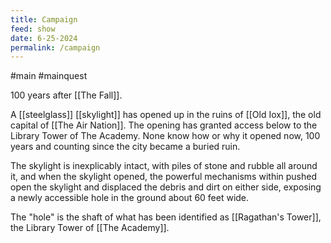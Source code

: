 ```yaml
---
title: Campaign
feed: show
date: 6-25-2024
permalink: /campaign
---
```



#main #mainquest

100 years after [[The Fall]].

A [[steelglass]] [[skylight]] has opened up in the ruins of [[Old Iox]], the old capital of [[The Air Nation]]. The opening has granted access below to the Library Tower of The Academy. None know how or why it opened now, 100 years and counting since the city became a buried ruin.

The skylight is inexplicably intact, with piles of stone and rubble all around it, and when the skylight opened, the powerful mechanisms within pushed open the skylight and displaced the debris and dirt on either side, exposing a newly accessible hole in the ground about 60 feet wide.

The "hole" is the shaft of what has been identified as [[Ragathan's Tower]], the Library Tower of [[The Academy]]. 
